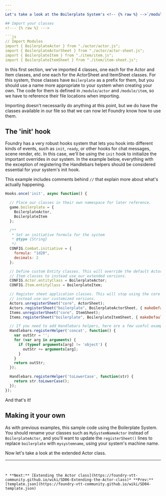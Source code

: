 ```yaml
---
---
Let's take a look at the Boilerplate System's <!-- {% raw %} -->`/module/boilerplate.js`<!-- {% endraw %} --> file. We'll look at each section of it to see what's happening:

## Import your classes
<!--- {% raw %} --->

```js
// Import Modules
import { BoilerplateActor } from "./actor/actor.js";
import { BoilerplateActorSheet } from "./actor/actor-sheet.js";
import { BoilerplateItem } from "./item/item.js";
import { BoilerplateItemSheet } from "./item/item-sheet.js";
```

<!--- {% endraw %} --->

In this first section, we've imported 4 classes, one each for the Actor and Item classes, and one each for the ActorSheet and ItemSheet classes. For this system, those classes have <!-- {% raw %} -->`Boilerplate`<!-- {% endraw %} --> as a prefix for them, but you should use a name more appropriate to your system when creating your own. The code for them is defined in <!-- {% raw %} -->`/module/actor`<!-- {% endraw %} --> and <!-- {% raw %} -->`/module/item`<!-- {% endraw %} -->, so we have to reference their file locations when importing.

Importing doesn't necessarily do anything at this point, but we do have the classes available in our file so that we can now let Foundry know how to use them.

## The 'init' hook

Foundry has a very robust hooks system that lets you hook into different kinds of events, such as <!-- {% raw %} -->`init`<!-- {% endraw %} -->, <!-- {% raw %} -->`ready`<!-- {% endraw %} -->, or other hooks for chat messages, scene render, etc. In this case, we'll be using the <!-- {% raw %} -->`init`<!-- {% endraw %} --> hook to initialize the important overrides in our system. In the example below, everything with the exception of registering the Handlebars helpers should be considered essential for your system's init hook.

This example includes comments behind <!-- {% raw %} -->`//`<!-- {% endraw %} --> that explain more about what's actually happening.

<!--- {% raw %} --->

```js
Hooks.once('init', async function() {

  // Place our classes in their own namespace for later reference.
  game.boilerplate = {
    BoilerplateActor,
    BoilerplateItem
  };

  /**
   * Set an initiative formula for the system
   * @type {String}
   */
  CONFIG.Combat.initiative = {
    formula: "1d20",
    decimals: 2
  };

  // Define custom Entity classes. This will override the default Actor and
  // Item classes to instead use our extended versions.
  CONFIG.Actor.entityClass = BoilerplateActor;
  CONFIG.Item.entityClass = BoilerplateItem;

  // Register sheet application classes. This will stop using the core sheets and
  // instead use our customized versions.
  Actors.unregisterSheet("core", ActorSheet);
  Actors.registerSheet("boilerplate", BoilerplateActorSheet, { makeDefault: true });
  Items.unregisterSheet("core", ItemSheet);
  Items.registerSheet("boilerplate", BoilerplateItemSheet, { makeDefault: true });

  // If you need to add Handlebars helpers, here are a few useful examples:
  Handlebars.registerHelper('concat', function() {
    var outStr = '';
    for (var arg in arguments) {
      if (typeof arguments[arg] != 'object') {
        outStr += arguments[arg];
      }
    }
    return outStr;
  });

  Handlebars.registerHelper('toLowerCase', function(str) {
    return str.toLowerCase();
  });
});
```

<!--- {% endraw %} --->

And that's it!

## Making it your own

As with previous examples, this sample code using the Boilerplate System. You should rename your classes such as <!-- {% raw %} -->`MySystemNameActor`<!-- {% endraw %} --> instead of <!-- {% raw %} -->`BoilerplateActor`<!-- {% endraw %} -->, and you'll want to update the <!-- {% raw %} -->`registerSheet()`<!-- {% endraw %} --> lines to replace <!-- {% raw %} -->`boilerplate`<!-- {% endraw %} --> with <!-- {% raw %} -->`mysystemname`<!-- {% endraw %} -->, using your system's machine name.

Now let's take a look at the extended Actor class.

---
```


* **Next:** [Extending the Actor class](https://foundry-vtt-community.github.io/wiki/SD06-Extending-the-Actor-class)* **Prev:** [template.json](https://foundry-vtt-community.github.io/wiki/SD04-template.json)

